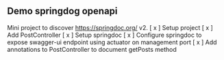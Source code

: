 ## Demo springdog openapi

Mini project to discover https://springdoc.org/ v2.
[ x ] Setup project
[ x ] Add PostController
[ x ] Setup springdoc
[ x ] Configure springdoc to expose swagger-ui endpoint using actuator on management port
[ x ] Add annotations to PostController to document getPosts method
